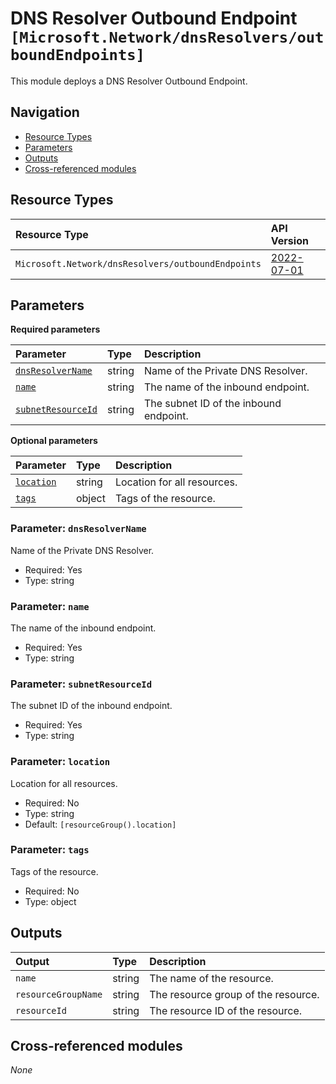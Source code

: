 # DNS Resolver Outbound Endpoint `[Microsoft.Network/dnsResolvers/outboundEndpoints]`

This module deploys a DNS Resolver Outbound Endpoint.

## Navigation

- [Resource Types](#Resource-Types)
- [Parameters](#Parameters)
- [Outputs](#Outputs)
- [Cross-referenced modules](#Cross-referenced-modules)

## Resource Types

| Resource Type | API Version |
| :-- | :-- |
| `Microsoft.Network/dnsResolvers/outboundEndpoints` | [2022-07-01](https://learn.microsoft.com/en-us/azure/templates/Microsoft.Network/2022-07-01/dnsResolvers/outboundEndpoints) |

## Parameters

**Required parameters**

| Parameter | Type | Description |
| :-- | :-- | :-- |
| [`dnsResolverName`](#parameter-dnsresolvername) | string | Name of the Private DNS Resolver. |
| [`name`](#parameter-name) | string | The name of the inbound endpoint. |
| [`subnetResourceId`](#parameter-subnetresourceid) | string | The subnet ID of the inbound endpoint. |

**Optional parameters**

| Parameter | Type | Description |
| :-- | :-- | :-- |
| [`location`](#parameter-location) | string | Location for all resources. |
| [`tags`](#parameter-tags) | object | Tags of the resource. |

### Parameter: `dnsResolverName`

Name of the Private DNS Resolver.

- Required: Yes
- Type: string

### Parameter: `name`

The name of the inbound endpoint.

- Required: Yes
- Type: string

### Parameter: `subnetResourceId`

The subnet ID of the inbound endpoint.

- Required: Yes
- Type: string

### Parameter: `location`

Location for all resources.

- Required: No
- Type: string
- Default: `[resourceGroup().location]`

### Parameter: `tags`

Tags of the resource.

- Required: No
- Type: object


## Outputs

| Output | Type | Description |
| :-- | :-- | :-- |
| `name` | string | The name of the resource. |
| `resourceGroupName` | string | The resource group of the resource. |
| `resourceId` | string | The resource ID of the resource. |

## Cross-referenced modules

_None_
